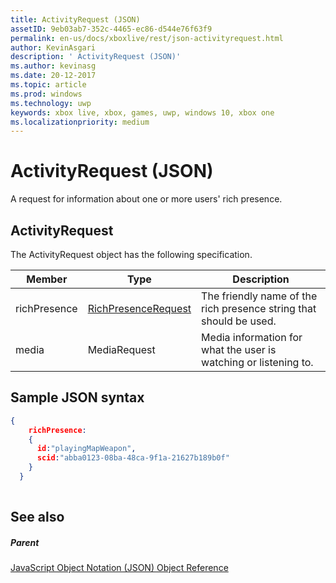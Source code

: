 ```yaml
---
title: ActivityRequest (JSON)
assetID: 9eb03ab7-352c-4465-ec86-d544e76f63f9
permalink: en-us/docs/xboxlive/rest/json-activityrequest.html
author: KevinAsgari
description: ' ActivityRequest (JSON)'
ms.author: kevinasg
ms.date: 20-12-2017
ms.topic: article
ms.prod: windows
ms.technology: uwp
keywords: xbox live, xbox, games, uwp, windows 10, xbox one
ms.localizationpriority: medium
---
```



# ActivityRequest (JSON)
A request for information about one or more users' rich presence. 
<a id="ID4EN"></a>

 
## ActivityRequest
 
The ActivityRequest object has the following specification.
 
| Member| Type| Description| 
| --- | --- | --- | 
| richPresence| [RichPresenceRequest](json-richpresencerequest.md)| The friendly name of the rich presence string that should be used.| 
| media| MediaRequest| Media information for what the user is watching or listening to.| 
  
<a id="ID4EVB"></a>

 
## Sample JSON syntax
 

```json
{
    richPresence:
    {
      id:"playingMapWeapon",
      scid:"abba0123-08ba-48ca-9f1a-21627b189b0f"
    }
  }
    
```

  
<a id="ID4E5B"></a>

 
## See also
 
<a id="ID4EAC"></a>

 
##### Parent 

[JavaScript Object Notation (JSON) Object Reference](atoc-xboxlivews-reference-json.md)

   